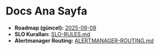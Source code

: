 # Docs Ana Sayfa

- **Roadmap (güncel):** [2025-09-09](../roadmap/PROJE_YOL_HARITASI_2025-09-09.md)
- **SLO Kuralları:** [SLO-RULES.md](../monitoring/SLO-RULES.md)
- **Alertmanager Routing:** [ALERTMANAGER-ROUTING.md](../monitoring/ALERTMANAGER-ROUTING.md)
